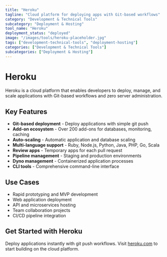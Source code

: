 ```yaml
---
title: "Heroku"
tagline: "Cloud platform for deploying apps with Git-based workflows"
category: "Development & Technical Tools"
subcategory: "Deployment & Hosting"
tool_name: "Heroku"
deployment_status: "deployed"
image: "/images/tools/heroku-placeholder.jpg"
tags: ["development-technical-tools", "deployment-hosting"]
categories: ["Development & Technical Tools"]
subcategories: ["Deployment & Hosting"]
---
```


# Heroku

Heroku is a cloud platform that enables developers to deploy, manage, and scale applications with Git-based workflows and zero server administration.

## Key Features

- **Git-based deployment** - Deploy applications with simple git push
- **Add-on ecosystem** - Over 200 add-ons for databases, monitoring, caching
- **Auto-scaling** - Automatic application and database scaling
- **Multi-language support** - Ruby, Node.js, Python, Java, PHP, Go, Scala
- **Review apps** - Temporary apps for each pull request
- **Pipeline management** - Staging and production environments
- **Dyno management** - Containerized application processes
- **CLI tools** - Comprehensive command-line interface

## Use Cases

- Rapid prototyping and MVP development
- Web application deployment
- API and microservices hosting
- Team collaboration projects
- CI/CD pipeline integration

## Get Started with Heroku

Deploy applications instantly with git push workflows. Visit [heroku.com](https://heroku.com) to start building on the cloud platform.